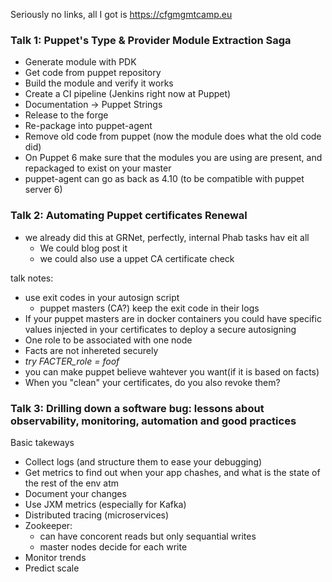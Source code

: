 Seriously no links, all I got is https://cfgmgmtcamp.eu

### Talk 1: Puppet's Type & Provider Module Extraction Saga

- Generate module with PDK
- Get code from puppet repository
- Build the module and verify it works
- Create a CI pipeline (Jenkins right now at Puppet)
- Documentation -> Puppet Strings
- Release to the forge
- Re-package into puppet-agent
- Remove old code from puppet (now the module does what the old code did)
- On Puppet 6 make sure that the modules you are using are present,
and repackaged to exist on your master
- puppet-agent can go as back as 4.10 (to be compatible with puppet server 6)

### Talk 2: Automating Puppet certificates Renewal

- we already did this at GRNet, perfectly, internal Phab tasks hav eit all
  - We could blog post it
  - we could also use a uppet CA certificate check

talk notes:
- use exit codes in your autosign script
  - puppet masters (CA?) keep the exit code in their logs
- If your puppet masters are in docker containers you could have
specific values injected in your certificates to deploy a secure autosigning
- One role to be associated with one node
- Facts are not inhereted securely
 -  *try FACTER_role = foof*
 - you can make puppet believe wahtever you want(if it is based on facts)
 - When you "clean" your certificates, do you also revoke them?
 
 ### Talk 3: Drilling down a software bug: lessons about observability, monitoring, automation and good practices
 
 Basic takeways
 
 - Collect logs (and structure them to ease your debugging)
 - Get metrics to find out when your app chashes, and what is the state of the rest of the env atm
 - Document your changes
 - Use JXM metrics (especially for Kafka)
 - Distributed tracing (microservices)
 - Zookeeper:
    - can have concorent reads but only sequantial writes
    - master nodes decide for each write
  - Monitor trends
  - Predict scale
  

